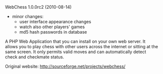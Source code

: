 WebChess 1.0.0rc2 (2010-08-14)
 + minor changes:
   - user interface appearance changes
   - watch also other players' games
   - md5 hash passwords in database

A PHP Web Application that you can install on your own web server. It allows you to play chess with other users across the internet or sitting at the same screen. It only permits valid moves and can automatically detect check and checkmate status.

Original website: http://sourceforge.net/projects/webchess/
